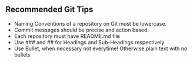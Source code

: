 ## Recommended Git Tips
* Naming Conventions of a repository on Git must be lowercase.
* Commit messages should be precise and action based.
* Each repository must have README.md file
* Use ### and ## for Headings and Sub-Headings respectively
* Use Bullet, when necessary not everytime! Otherwise plain text with no bullets
